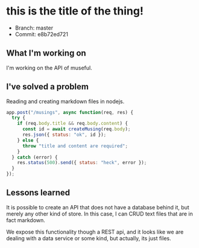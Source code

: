 [meta-date]: <> (2020-03-28T18:36:51.077Z)
[meta-title]: <> (this is the title)
[meta-branch]: <> (master)
[meta-commit]: <> (e8b72ed721)
[meta-user]: <> (Gabriel Crowe)

# this is the title of the thing!

- Branch: master
- Commit: e8b72ed721

## What I'm working on
I'm working on the API of museful.

## I've solved a problem
Reading and creating markdown files in nodejs.

```javascript
app.post("/musings", async function(req, res) {
  try {
    if (req.body.title && req.body.content) {
      const id = await createMusing(req.body);
      res.json({ status: "ok", id });
    } else {
      throw "title and content are required";
    }
  } catch (error) {
    res.status(500).send({ status: "heck", error });
  }
});
```

## Lessons learned
It is possible to create an API that does not have a database behind it, but merely any other kind of store. In this case, I can CRUD text files that are in fact markdown.

We expose this functionality though a REST api, and it looks like we are dealing with a data service or some kind, but actually, its just files.
